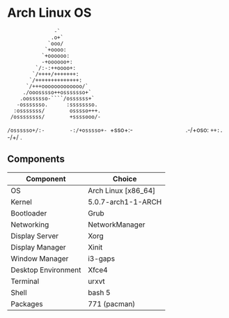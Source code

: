 # Arch Linux OS

                   -`
                  .o+`
                 `ooo/
                `+oooo:
               `+oooooo:
               -+oooooo+:
             `/:-:++oooo+:
            `/++++/+++++++:
           `/++++++++++++++:
          `/+++ooooooooooooo/`
         ./ooosssso++osssssso+`
        .oossssso-````/ossssss+`
       -osssssso.      :ssssssso.
      :osssssss/        osssso+++.
     /ossssssss/        +ssssooo/-
   `/ossssso+/:-        -:/+osssso+-
  `+sso+:-`                 `.-/+oso:
 `++:.                           `-/+/
 .`                                 `
 
 
## Components

| Component           | Choice              |
| ------------------- | ------------------- |
| OS                  | Arch Linux [x86_64] |
| Kernel              | 5.0.7-arch1-1-ARCH  |
| Bootloader          | Grub                |
| Networking          | NetworkManager      |
| Display Server      | Xorg                |
| Display Manager     | Xinit               |
| Window Manager      | i3-gaps             |
| Desktop Environment | Xfce4               |
| Terminal            | urxvt               |
| Shell               | bash 5              |
| Packages            | 771 (pacman)        |
